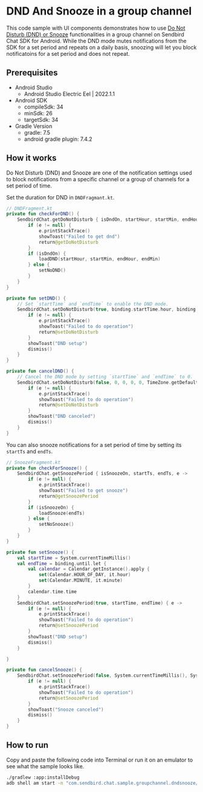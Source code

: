 # DND And Snooze in a group channel

This code sample with UI components demonstrates how to use [Do Not Disturb (DND) or Snooze](https://sendbird.com/docs/chat/sdk/v4/android/push-notifications/managing-push-notifications/configure-push-notification-preferences) functionalities in a group channel on Sendbird Chat SDK for Android. While the DND mode mutes notifications from the SDK for a set period and repeats on a daily basis, snoozing will let you block notificatoins for a set period and does not repeat. 

## Prerequisites

+ Android Studio
  + Android Studio Electric Eel | 2022.1.1
+ Android SDK
    + compileSdk: 34
    + minSdk: 26
    + targetSdk: 34
+ Gradle Version
    + gradle: 7.5
    + android gradle plugin: 7.4.2

## How it works

Do Not Disturb (DND) and Snooze are one of the notification settings used to block notifications from a specific channel or a group of channels for a set period of time. 

Set the duration for DND in `DNDFragmant.kt`.

``` kotlin
// DNDFragment.kt
private fun checkForDND() {
    SendbirdChat.getDoNotDisturb { isDndOn, startHour, startMin, endHour, endMin, timezone, e ->
        if (e != null) {
            e.printStackTrace()
            showToast("Failed to get dnd")
            return@getDoNotDisturb
        }
        if (isDndOn) {
            loadDND(startHour, startMin, endHour, endMin)
        } else {
            setNoDND()
        }
    }
}

private fun setDND() {
    // Set `startTime` and `endTime` to enable the DND mode.
    SendbirdChat.setDoNotDisturb(true, binding.startTime.hour, binding.startTime.minute, binding.endTime.hour, binding.endTime.minute, TimeZone.getDefault().id) { e ->
        if (e != null) {
            e.printStackTrace()
            showToast("Failed to do operation")
            return@setDoNotDisturb
        }
        showToast("DND setup")
        dismiss()
    }
}

private fun cancelDND() {
    // Cancel the DND mode by setting `startTime` and `endTime` to 0.
    SendbirdChat.setDoNotDisturb(false, 0, 0, 0, 0, TimeZone.getDefault().id) { e ->
        if (e != null) {
            e.printStackTrace()
            showToast("Failed to do operation")
            return@setDoNotDisturb
        }
        showToast("DND canceled")
        dismiss()
    }
}
```

You can also snooze notifications for a set period of time by setting its `startTs` and `endTs`.

``` kotlin
// SnoozeFragment.kt
private fun checkForSnooze() {
    SendbirdChat.getSnoozePeriod { isSnoozeOn, startTs, endTs, e ->
        if (e != null) {
            e.printStackTrace()
            showToast("Failed to get snooze")
            return@getSnoozePeriod
        }
        if (isSnoozeOn) {
            loadSnooze(endTs)
        } else {
            setNoSnooze()
        }
    }
}

private fun setSnooze() {
    val startTime = System.currentTimeMillis()
    val endTime = binding.until.let {
        val calendar = Calendar.getInstance().apply {
            set(Calendar.HOUR_OF_DAY, it.hour)
            set(Calendar.MINUTE, it.minute)
        }
        calendar.time.time
    }
    SendbirdChat.setSnoozePeriod(true, startTime, endTime) { e ->
        if (e != null) {
            e.printStackTrace()
            showToast("Failed to do operation")
            return@setSnoozePeriod
        }
        showToast("DND setup")
        dismiss()
    }

}

private fun cancelSnooze() {
    SendbirdChat.setSnoozePeriod(false, System.currentTimeMillis(), System.currentTimeMillis() + 100) { e ->
        if (e != null) {
            e.printStackTrace()
            showToast("Failed to do operation")
            return@setSnoozePeriod
        }
        showToast("Snooze canceled")
        dismiss()
    }
}
```

## How to run

Copy and paste the following code into Terminal or run it on an emulator to see what the sample looks like.

``` bash
./gradlew :app:installDebug
adb shell am start -n "com.sendbird.chat.sample.groupchannel.dndsnooze/com.sendbird.chat.sample.groupchannel.dndsnooze.base.SplashActivity" -a android.intent.action.MAIN -c android.intent.category.LAUNCHER --splashscreen-show-icon
```
